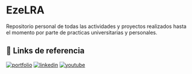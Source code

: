 # EzeLRA
 Repositorio personal de todas las actividades y proyectos realizados hasta el momento por parte de practicas universitarias y personales.

## 🔗 Links de referencia
[![portfolio](https://img.shields.io/badge/Portafolio-gray)](https://ezelra.github.io/portafolio_ELRA/)
[![linkedin](https://img.shields.io/badge/Linkden-blue)](https://www.linkedin.com/in/ezequiel-ramos-8705a7248/)
[![youtube](https://img.shields.io/badge/Youtube-red)](https://www.youtube.com/channel/UCf1gLwjL6owpPYezmdh1xJw)
